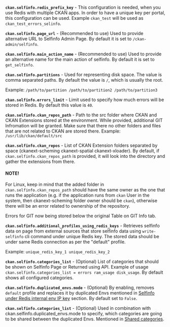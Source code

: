**`ckan.selfinfo.redis_prefix_key`** - This configuration is needed, when you use Redis with multiple CKAN apps. In order to have a unique key per portal, this configuration can be used. Example `ckan_test` will be used as `ckan_test_errors_selinfo`.

**`ckan.selfinfo.page_url`** - (Recommended to use) Used to provide alternative URL to Selfinfo Admin Page. By default it is set to `/ckan-admin/selfinfo`.

**`ckan.selfinfo.main_action_name`** - (Recommended to use) Used to provide an alternative name for the main action of selfinfo. By default it is set to `get_selfinfo`.

**`ckan.selfinfo.partitions`** - Used for representing disk space. The value is comma separated paths. By default the value is `/`, which is usually the root.

Example: `/path/to/partition /path/to/partition2 /path/to/partition3`

**`ckan.selfinfo.errors_limit`** - Limit used to specify how much errors will be stored in Redis. By default this value is `40`.

**`ckan.selfinfo.ckan_repos_path`** - Path to the src folder where CKAN and CKAN Extensions stored at the environment. While provided, additional GIT Infromation will be granted. Make sure that there no other folders and files that are not related to CKAN are stored there. Example: `/usr/lib/ckan/default/src`

**`ckan.selfinfo.ckan_repos`** - List of CKAN Extension folders separated by space (ckanext-scheming ckanext-spatial ckanext-xloader). By default, if `ckan.selfinfo.ckan_repos_path` is provided, it will look into the directory and gather the extensions from there.

#### NOTE!
For Linux, keep in mind that the added folder in `ckan.selfinfo.ckan_repos_path` should have the same owner as the one that runs the application (e.g. if the application runs from `ckan` User in the system, then ckanext-scheming folder owner should be `ckan`), otherwise there will be an error related to ownership of the repository.

Errors for GIT now being stored below the original Table on GIT Info tab.

**`ckan.selfinfo.additional_profiles_using_redis_keys`** - Retrieves selfinfo data on page from external sources that store selfinfo data using `write-selfinfo` cli command under unique Redis key. The stored data should be under same Redis connection as per the "default" profile.

Example: `unique_redis_key_1 unique_redis_key_2`

**`ckan.selfinfo.categories_list`** - (Optional) List of categories that should be shown on Selfinfo Page or Returned using API. Example of usage `ckan.selfinfo.categories_list = errors ram_usage disk_usage`.
By default shows all configured categories.

**`ckan.selfinfo.duplicated_envs.mode`** - (Optional) By enabling, removes `default` profile and replaces it by duplicated Envs mentioned in [Selfinfo under Redis internal env IP key](../profiles/duplicated_env/) section. By default set to `False`.

**`ckan.selfinfo.categories_list`** - (Optional) Used in combination with ckan.selfinfo.duplicated_envs.mode to specify, which categories are going to be shared between the duplicated Envs. Mentioned in [Shared categories](../profiles/shared_categories/).
